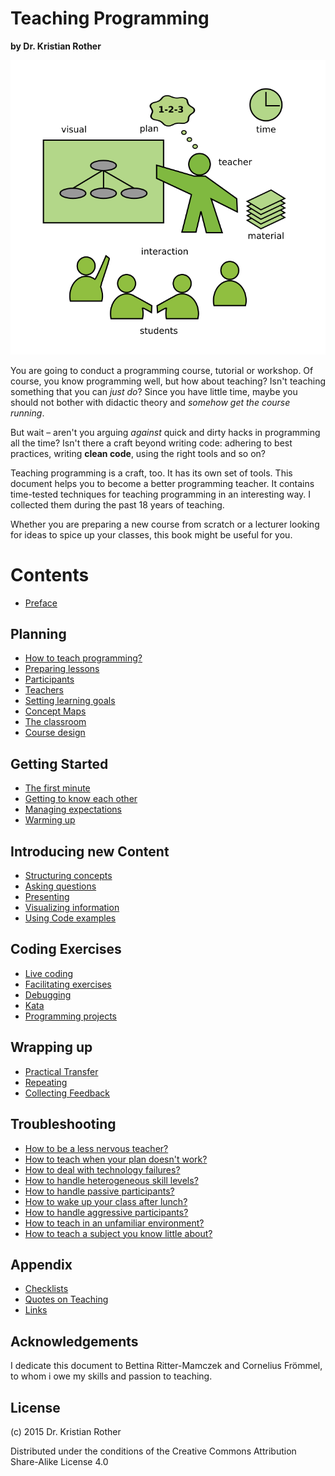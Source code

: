 
# Teaching Programming

**by Dr. Kristian Rother**

![](images/teaching.png)

You are going to conduct a programming course, tutorial or workshop. Of course, you know programming well, but how about teaching? Isn't teaching something that you can *just do*? Since you have little time, maybe you should not bother with didactic theory and *somehow get the course running*.

But wait – aren't you arguing *against* quick and dirty hacks in programming all the time? Isn't there a craft beyond writing code: adhering to best practices, writing **clean code**, using the right tools and so on?

Teaching programming is a craft, too. It has its own set of tools. This document helps you to become a better programming teacher.
It contains time-tested techniques for teaching programming in an interesting way. I collected them during the past 18 years of teaching.

Whether you are preparing a new course from scratch or a lecturer looking for ideas to spice up your classes, this book might be useful for you.

# Contents

* [Preface](preface.md)

## Planning

* [How to teach programming?](planning/how_to_teach.md)
* [Preparing lessons](planning/preparing_lessons.md)
* [Participants](planning/participants.md)
* [Teachers](planning/teacher.md)
* [Setting learning goals](planning/goals.md)
* [Concept Maps](planning/concept_maps.md)
* [The classroom](planning/classroom.md)
* [Course design](planning/training_course_design.md)

## Getting Started

* [The first minute](getting_started/the_first_minute.md)
* [Getting to know each other](getting_started/getting_to_know.md)
* [Managing expectations](getting_started/expectations.md)
* [Warming up](getting_started/warmup.md)

## Introducing new Content

* [Structuring concepts](lectures/lectures.md)
* [Asking questions](lectures/questions.md)
* [Presenting](lectures/presenting.md)
* [Visualizing information](lectures/visuals.md)
* [Using Code examples](lectures/code_examples.md)

## Coding Exercises

* [Live coding](coding_exercises/live_coding.md)
* [Facilitating exercises](coding_exercises/reduced_examples.md)
* [Debugging](coding_exercises/debugging.md)
* [Kata](coding_exercises/kata.md)
* [Programming projects](coding_exercises/projetcs.md)

## Wrapping up

* [Practical Transfer](wrapping_up/transfer.md)
* [Repeating](wrapping_up/repeat.md)
* [Collecting Feedback](wrapping_up/feedback.md)

## Troubleshooting

* [How to be a less nervous teacher?](troubleshooting/nervousness.md)
* [How to teach when your plan doesn't work?](troubleshooting/plan_b.md)
* [How to deal with technology failures?](troubleshooting/tech_failures.md)
* [How to handle heterogeneous skill levels?](troubleshooting/heterogeneous.md)
* [How to handle passive participants?](troubleshooting/passive.md)
* [How to wake up your class after lunch?](misc/energizers.md)
* [How to handle aggressive participants?](troubleshooting/aggression.md)
* [How to teach in an unfamiliar environment?](troubleshooting/paradrop.md)
* [How to teach a subject you know little about?](troubleshooting/jungle.md)

## Appendix

* [Checklists](misc/checklists.md)
* [Quotes on Teaching](misc/quotes_teaching.md)
* [Links](misc/links.md)

## Acknowledgements

I dedicate this document to Bettina Ritter-Mamczek and Cornelius Frömmel, to whom i owe my skills and passion to teaching.

## License

(c) 2015 Dr. Kristian Rother

Distributed under the conditions of the Creative Commons Attribution Share-Alike License 4.0
